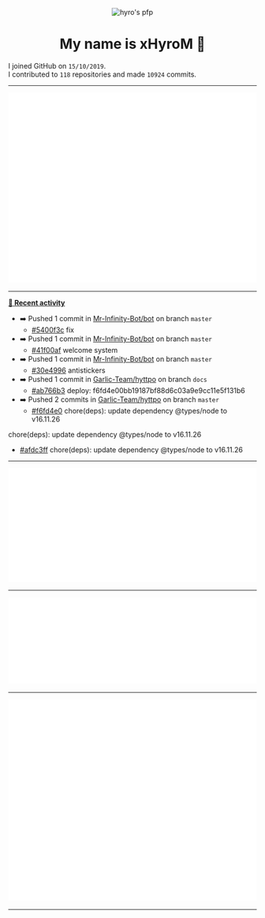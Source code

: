 <p align="center">
    <img src="https://avatars.githubusercontent.com/u/56601352" width="192" alt="hyro's pfp" />
    <h1 align="center">My name is xHyroM 👋</h1>
</p>

I joined GitHub on `15/10/2019`.  
I contributed to `118` repositories and made `10924` commits.  

___

<img src="https://github.com/xHyroM/xHyroM/blob/master/.cache/base.svg">

___

**[📰 Recent activity](https://github.com/xHyroM)**
* ➡️ Pushed 1 commit in [Mr-Infinity-Bot/bot](https://github.com/Mr-Infinity-Bot/bot) on branch `master`
  * [#5400f3c](https://github.com/Mr-Infinity-Bot/bot/commit/5400f3c) fix
* ➡️ Pushed 1 commit in [Mr-Infinity-Bot/bot](https://github.com/Mr-Infinity-Bot/bot) on branch `master`
  * [#41f00af](https://github.com/Mr-Infinity-Bot/bot/commit/41f00af) welcome system
* ➡️ Pushed 1 commit in [Mr-Infinity-Bot/bot](https://github.com/Mr-Infinity-Bot/bot) on branch `master`
  * [#30e4996](https://github.com/Mr-Infinity-Bot/bot/commit/30e4996) antistickers
* ➡️ Pushed 1 commit in [Garlic-Team/hyttpo](https://github.com/Garlic-Team/hyttpo) on branch `docs`
  * [#ab766b3](https://github.com/Garlic-Team/hyttpo/commit/ab766b3) deploy: f6fd4e00bb19187bf88d6c03a9e9cc11e5f131b6
* ➡️ Pushed 2 commits in [Garlic-Team/hyttpo](https://github.com/Garlic-Team/hyttpo) on branch `master`
  * [#f6fd4e0](https://github.com/Garlic-Team/hyttpo/commit/f6fd4e0) chore(deps): update dependency @types/node to v16.11.26

chore(deps): update dependency @types/node to v16.11.26
  * [#afdc3ff](https://github.com/Garlic-Team/hyttpo/commit/afdc3ff) chore(deps): update dependency @types/node to v16.11.26


___

<img src="https://github.com/xHyroM/xHyroM/blob/master/.cache/isocalendar.svg">

___

<img src="https://github.com/xHyroM/xHyroM/blob/master/.cache/languages.svg">

___

<img src="https://github.com/xHyroM/xHyroM/blob/master/.cache/achievements.svg">

___